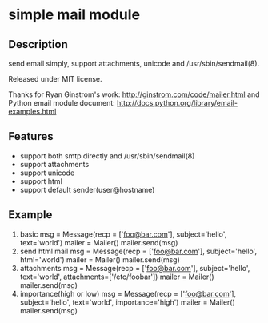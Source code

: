 # simple mail module

## Description

send email simply, support attachments, unicode and /usr/sbin/sendmail(8).

Released under MIT license.

Thanks for Ryan Ginstrom's work: http://ginstrom.com/code/mailer.html and 
Python email module document: http://docs.python.org/library/email-examples.html

## Features

* support both smtp directly and /usr/sbin/sendmail(8)
* support attachments
* support unicode
* support html
* support default sender(user@hostname)

## Example

1. basic
    msg = Message(recp = ['foo@bar.com'], subject='hello', text='world') 
    mailer = Mailer()
    mailer.send(msg)
2. send html mail
    msg = Message(recp = ['foo@bar.com'], subject='hello', html='<html><body>world</body></html>') 
    mailer = Mailer()
    mailer.send(msg)
3. attachments
    msg = Message(recp = ['foo@bar.com'], subject='hello', text='world', attachments=['/etc/foobar']) 
    mailer = Mailer()
    mailer.send(msg)
4. importance(high or low)
    msg = Message(recp = ['foo@bar.com'], subject='hello', text='world', importance='high') 
    mailer = Mailer()
    mailer.send(msg)

